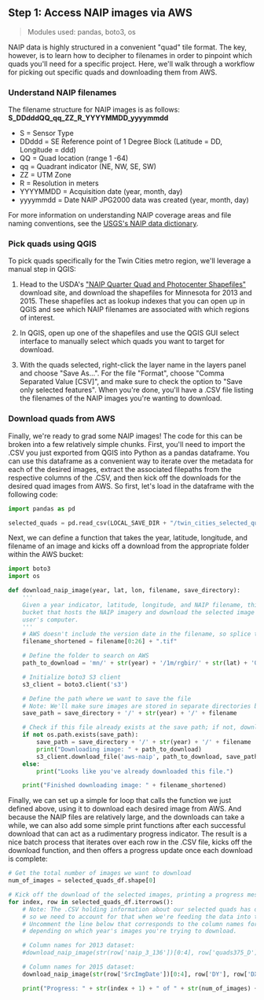 ## Step 1: Access NAIP images via AWS

> Modules used: pandas, boto3, os

NAIP data is highly structured in a convenient "quad" tile format.  The key, however, is to learn how to decipher to filenames in order to pinpoint which quads you'll need for a specific project.  Here, we'll walk through a workflow for picking out specific quads and downloading them from AWS.

### Understand NAIP filenames

The filename structure for NAIP images is as follows: **S_DDdddQQ_qq_ZZ_R_YYYYMMDD_yyyymmdd**

* S = Sensor Type
* DDddd = SE Reference point of 1 Degree Block (Latitude = DD, Longitude = ddd)
* QQ = Quad location (range 1 -64)
* qq = Quadrant indicator (NE, NW, SE, SW)
* ZZ = UTM Zone
* R = Resolution in meters
* YYYYMMDD = Acquisition date (year, month, day)
* yyyymmdd = Date NAIP JPG2000 data was created (year, month, day)

For more information on understanding NAIP coverage areas and file naming conventions, see the [USGS's NAIP data dictionary](https://lta.cr.usgs.gov/naip_full_res.html).


### Pick quads using QGIS

To pick quads specifically for the Twin Cities metro region, we'll leverage a manual step in QGIS:

1. Head to the USDA's ["NAIP Quarter Quad and Photocenter Shapefiles"](https://www.fsa.usda.gov/programs-and-services/aerial-photography/imagery-programs/naip-qq-and-photocenter-shapefiles/index) download site, and download the shapefiles for Minnesota for 2013 and 2015.  These shapefiles act as lookup indexes that you can open up in QGIS and see which NAIP filenames are associated with which regions of interest.

2. In QGIS, open up one of the shapefiles and use the QGIS GUI select interface to manually select which quads you want to target for download.  

3. With the quads selected, right-click the layer name in the layers panel and choose "Save As...".  For the file "Format", choose "Comma Separated Value [CSV]", and make sure to check the option to "Save only selected features". When you're done, you'll have a .CSV file listing the filenames of the NAIP images you're wanting to download.


### Download quads from AWS

Finally, we're ready to grad some NAIP images!  The code for this can be broken into a few relatively simple chunks.  First, you'll need to import the .CSV you just exported from QGIS into Python as a pandas dataframe.  You can use this dataframe as a convenient way to iterate over the metadata for each of the desired images, extract the associated filepaths from the respective columns of the .CSV, and then kick off the downloads for the desired quad images from AWS.  So first, let's load in the dataframe with the following code:

```python
import pandas as pd

selected_quads = pd.read_csv(LOCAL_SAVE_DIR + "/twin_cities_selected_quads_2015.csv")
```

Next, we can define a function that takes the year, latitude, longitude, and filename of an image and kicks off a download from the appropriate folder within the AWS bucket:

```python
import boto3
import os

def download_naip_image(year, lat, lon, filename, save_directory):
    '''
    Given a year indicator, latitude, longitude, and NAIP filename, this function makes a call to the AWS S3 public
    bucket that hosts the NAIP imagery and download the selected image to a specified save directory on the
    user's computer.
    '''
    # AWS doesn't include the version date in the filename, so splice that off before appending to path_to_download
    filename_shortened = filename[0:26] + ".tif"

    # Define the folder to search on AWS
    path_to_download = 'mn/' + str(year) + '/1m/rgbir/' + str(lat) + '0' + str(lon) + '/' + filename_shortened

    # Initialize boto3 S3 client
    s3_client = boto3.client('s3')

    # Define the path where we want to save the file
    # Note: We'll make sure images are stored in separate directories by year
    save_path = save_directory + '/' + str(year) + '/' + filename

    # Check if this file already exists at the save path; if not, download it
    if not os.path.exists(save_path):
        save_path = save_directory + '/' + str(year) + '/' + filename
        print("Downloading image: " + path_to_download)
        s3_client.download_file('aws-naip', path_to_download, save_path, {'RequestPayer':'requester'})
    else:
        print("Looks like you've already downloaded this file.")

    print("Finished downloading image: " + filename_shortened)
```

Finally, we can set up a simple for loop that calls the function we just defined above, using it to download each desired image from AWS.  And because the NAIP files are relatively large, and the downloads can take a while, we can also add some simple print functions after each successful download that can act as a rudimentary progress indicator.  The result is a nice batch process that iterates over each row in the .CSV file, kicks off the download function, and then offers a progress update once each download is complete:

```python
# Get the total number of images we want to download
num_of_images = selected_quads_df.shape[0]

# Kick off the download of the selected images, printing a progress message after each successful download
for index, row in selected_quads_df.iterrows():
    # Note: The .CSV holding information about our selected quads has different column names for 2013 & 2015,
    # so we need to account for that when we're feeding the data into the download_naip_image() function.
    # Uncomment the line below that corresponds to the column names for either the 2013 or 2015 dataset,
    # depending on which year's images you're trying to download.

    # Column names for 2013 dataset:
    #download_naip_image(str(row['naip_3_136'])[0:4], row['quads375_D'], row['quads375_5'], row['naip_3_138'], LOCAL_SAVE_DIR)

    # Column names for 2015 dataset:
    download_naip_image(str(row['SrcImgDate'])[0:4], row['DY'], row['DX'], row['FileName'], LOCAL_SAVE_DIR)

    print("Progress: " + str(index + 1) + " of " + str(num_of_images) + " files downloaded.")
```
